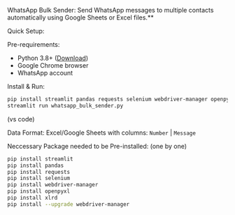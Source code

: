 WhatsApp Bulk Sender:
Send WhatsApp messages to multiple contacts automatically using Google Sheets or Excel files.**

Quick Setup:

Pre-requirements:
- Python 3.8+ ([Download](https://python.org/downloads))
- Google Chrome browser
- WhatsApp account

Install & Run:
```bash
pip install streamlit pandas requests selenium webdriver-manager openpyxl xlrd
streamlit run whatsapp_bulk_sender.py
```
(vs code)

Data Format: Excel/Google Sheets with columns: `Number` | `Message`

Neccessary Package needed to be Pre-installed: (one by one)

```bash
pip install streamlit
pip install pandas
pip install requests  
pip install selenium
pip install webdriver-manager
pip install openpyxl
pip install xlrd
pip install --upgrade webdriver-manager
```

